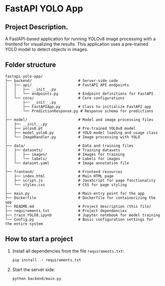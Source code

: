 # FastAPI YOLO App

## Project Description.

A FastAPI-based application for running YOLOv8 image processing with a frontend for visualizing the results. This application uses a pre-trained YOLO model to detect objects in images.

## Folder structure

```plaintext
fastapi-yolo-app/
├── backend/                     # Server-side code
│   ├── api/                     # FastAPI API endpoints
│   │   ├── __init__.py
│   │   └── endpoints.py         # Endpoint definitions for FastAPI
│   └── core/                    # Core configurations
│       ├── __init__.py
│       ├── FastAPIApp.py        # Class to initialize FastAPI app
│       └── PredictionResponse.py # Response schema for predictions
│
├── model/                       # Model and image processing files
│   ├── __init__.py
│   ├── yolov8.pt                # Pre-trained YOLOv8 model
│   ├── model_yolo8.py           # YOLO model loading and usage class
│   └── ImageHandler.py          # Image processing with YOLO
│
├── data/                        # Data and training files
│   ├── datasets/                # Training datasets
│   │   ├── images/              # Images for training
│   │   └── labels/              # Labels for images
│   └── dataset.yaml             # Image annotation file
│
├── frontend/                    # Frontend resources
│   ├── index.html               # Main HTML page
│   ├── script.js                # JavaScript for page functionality
│   └── styles.css               # CSS for page styling
│
├── main.py                      # Main entry point for the app
├── Dockerfile                   # Dockerfile for containerizing the app
├── README.md                    # Project description (this file)
├── requirements.txt             # Project dependencies
├── train_YOLO8.ipynb            # Jupyter notebook for model training
└── Config.py                    # Basic configuration settings for the entire system
```

## How to start a project

1. Install all dependencies from the file `requirements.txt`:

   ```bash
   pip install -r requirements.txt
   ```

2. Start the server side:

   ```bash
   python backend/main.py
   ```
